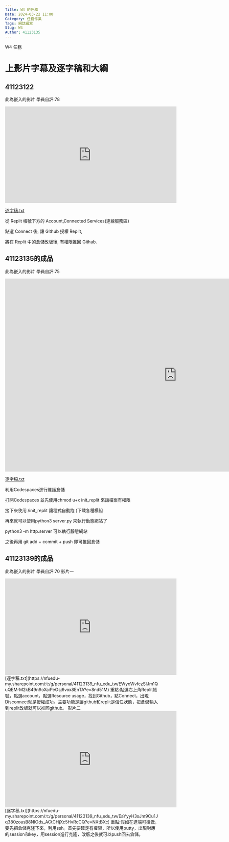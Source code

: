 ```yaml
---
Title: W4 的任務
Date: 2024-03-22 11:00
Category: 任務作業
Tags: 網誌編寫
Slug: W4
Author: 41123135
---
```


W4 任務

<!-- PELICAN_END_SUMMARY -->

# 上影片字幕及逐字稿和大綱

## 41123122

此為嵌入的影片  學員自評:78

<iframe width="560" height="315" src="https://www.youtube.com/embed/cm0moUerx1I?si=sjFryoj59Dn9jA-u" title="YouTube video player" frameborder="0" allow="accelerometer; autoplay; clipboard-write; encrypted-media; gyroscope; picture-in-picture; web-share" referrerpolicy="strict-origin-when-cross-origin" allowfullscreen></iframe>

[逐字稿.txt](https://nfuedu-my.sharepoint.com/:t:/g/personal/41123122_nfu_edu_tw/EY30KbqT2_BOtsXWNxN25tUBMMLHamPTcgMod37c4FmIaQ?e=p8GwRp)

從 Replit 帳號下方的 Account,Connected Services(連線服務區) 
 
點選 Connect 後, 讓 Github 授權 Replit,
  
將在 Replit 中的倉儲改版後, 有權限推回 Github.





## 41123135的成品

此為嵌入的影片  學員自評:75

<iframe width="1120" height="630" src="https://www.youtube.com/embed/CA2m5x6E4A0" title="YouTube video player" frameborder="0" allow="accelerometer; autoplay; clipboard-write; encrypted-media; gyroscope; picture-in-picture; web-share" referrerpolicy="strict-origin-when-cross-origin" allowfullscreen></iframe>

[逐字稿.txt](https://nfuedu-my.sharepoint.com/:t:/g/personal/41123135_nfu_edu_tw/ESRExgTQcSJFq4cJl-oU3BMBa8bb_v_mihVOtDuI8D94Pw?e=cElRzY)

利用Codespaces進行維護倉儲

打開Codespaces 並先使用chmod u+x init_replit 來讓檔案有權限

接下來使用./init_replit 讓程式自動跑 (下載各種模組

再來就可以使用python3 server.py 來執行動態網站了

python3 -m http.server 可以執行靜態網站

之後再用 git add + commit + push 即可推回倉儲

## 41123139的成品
此為嵌入的影片 學員自評:70
影片一
<iframe width="560" height="315" src="https://www.youtube.com/embed/w_NL3t9qtB8?si=ERPE6RgAbb_aXvKR" title="YouTube video player" frameborder="0" allow="accelerometer; autoplay; clipboard-write; encrypted-media; gyroscope; picture-in-picture; web-share" referrerpolicy="strict-origin-when-cross-origin" allowfullscreen></iframe>
[逐字稿.txt](https://nfuedu-my.sharepoint.com/:t:/g/personal/41123139_nfu_edu_tw/EWyoWvfczSlJm1QuQEMrM2kB49n9oXaiPeOsj6vox8EnTA?e=8nd51M)
重點:點選右上角Replit帳號，點選account，點選Resource usage，找到Github，點Connect，出現Disconnect就是授權成功。主要功能是讓github和replit是信任狀態，把倉儲輸入到replit改版就可以推回github。
影片二
<iframe width="560" height="315" src="https://www.youtube.com/embed/EGapvXvECm8?si=uyNqgxpny6sfUEw-" title="YouTube video player" frameborder="0" allow="accelerometer; autoplay; clipboard-write; encrypted-media; gyroscope; picture-in-picture; web-share" referrerpolicy="strict-origin-when-cross-origin" allowfullscreen></iframe>
[逐字稿.txt](https://nfuedu-my.sharepoint.com/:t:/g/personal/41123139_nfu_edu_tw/EaYyyH3sJm9Cu1Jq380zousB8NlOds_ACtCHjXc5HvRcCQ?e=NXtBXc)
重點:假如在進端可攜做，要先把倉儲克隆下來，利用ssh。首先要確定有權限，所以使用putty，出現對應的session和key，用session進行克隆，改版之後就可以push回去倉儲。


